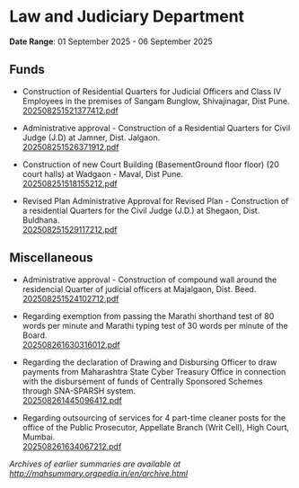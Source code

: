# Law and Judiciary Department

**Date Range**: 01 September 2025 - 06 September 2025


## Funds
- Construction of Residential Quarters for Judicial Officers and Class IV Employees in the premises of Sangam Bunglow, Shivajinagar, Dist Pune.\
  [202508251521377412.pdf](https://gr.maharashtra.gov.in/Site/Upload/Government%20Resolutions/English/202508251521377412.pdf)

- Administrative approval - Construction of a Residential Quarters for Civil Judge (J.D) at Jamner, Dist. Jalgaon.\
  [202508251526371912.pdf](https://gr.maharashtra.gov.in/Site/Upload/Government%20Resolutions/English/202508251526371912.pdf)

- Construction of new Court Building (BasementGround floor floor) (20 court halls) at Wadgaon - Maval, Dist Pune.\
  [202508251518155212.pdf](https://gr.maharashtra.gov.in/Site/Upload/Government%20Resolutions/English/202508251518155212.pdf)

- Revised Plan Administrative Approval for Revised Plan -  Construction of a residential Quarters for the Civil Judge (J.D.) at Shegaon, Dist. Buldhana.\
  [202508251529117212.pdf](https://gr.maharashtra.gov.in/Site/Upload/Government%20Resolutions/English/202508251529117212.pdf)

## Miscellaneous
- Administrative approval - Construction of compound wall around the residencial Quarter of judicial officers at Majalgaon, Dist. Beed.\
  [202508251524102712.pdf](https://gr.maharashtra.gov.in/Site/Upload/Government%20Resolutions/English/202508251524102712.pdf)

- Regarding exemption from passing the Marathi shorthand test of 80 words per minute and Marathi typing test of 30 words per minute of the Board.\
  [202508261630316012.pdf](https://gr.maharashtra.gov.in/Site/Upload/Government%20Resolutions/English/202508261630316012.pdf)

- Regarding the declaration of Drawing and Disbursing Officer to draw payments from Maharashtra State Cyber Treasury Office in connection with the disbursement of funds of Centrally Sponsored Schemes through SNA-SPARSH system.\
  [202508261445096412.pdf](https://gr.maharashtra.gov.in/Site/Upload/Government%20Resolutions/English/202508261445096412....pdf)

- Regarding outsourcing of services for 4 part-time cleaner posts for the office of the Public Prosecutor, Appellate Branch (Writ Cell), High Court, Mumbai.\
  [202508261634067212.pdf](https://gr.maharashtra.gov.in/Site/Upload/Government%20Resolutions/English/202508261634067212.pdf)


*Archives of earlier summaries are available at http://mahsummary.orgpedia.in/en/archive.html*